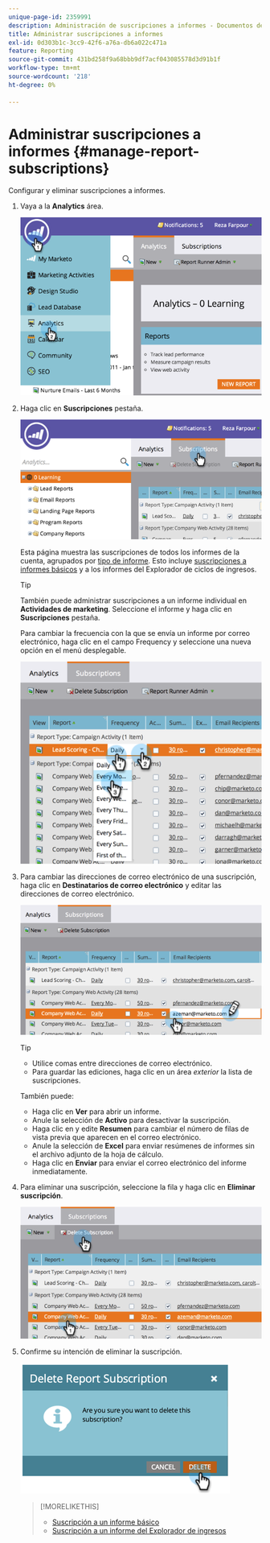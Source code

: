 ```yaml
---
unique-page-id: 2359991
description: Administración de suscripciones a informes - Documentos de Marketo - Documentación del producto
title: Administrar suscripciones a informes
exl-id: 0d303b1c-3cc9-42f6-a76a-db6a022c471a
feature: Reporting
source-git-commit: 431bd258f9a68bbb9df7acf043085578d3d91b1f
workflow-type: tm+mt
source-wordcount: '218'
ht-degree: 0%

---
```


# Administrar suscripciones a informes {#manage-report-subscriptions}

Configurar y eliminar suscripciones a informes.

1. Vaya a la **Analytics** área.

   ![](assets/image2014-9-16-10-3a35-3a25.png)

1. Haga clic en **Suscripciones** pestaña.

   ![](assets/image2014-9-16-10-3a35-3a32.png)

   Esta página muestra las suscripciones de todos los informes de la cuenta, agrupados por [tipo de informe](/help/marketo/product-docs/reporting/basic-reporting/report-types/report-type-overview.md). Esto incluye [suscripciones a informes básicos](/help/marketo/product-docs/reporting/basic-reporting/report-subscriptions/subscribe-to-a-basic-report.md) y a los informes del Explorador de ciclos de ingresos.

   >[!TIP]
   >
   >También puede administrar suscripciones a un informe individual en **Actividades de marketing**. Seleccione el informe y haga clic en **Suscripciones** pestaña.

   Para cambiar la frecuencia con la que se envía un informe por correo electrónico, haga clic en el campo Frequency y seleccione una nueva opción en el menú desplegable.

   ![](assets/image2014-9-16-10-3a36-3a4.png)

1. Para cambiar las direcciones de correo electrónico de una suscripción, haga clic en **Destinatarios de correo electrónico** y editar las direcciones de correo electrónico.

   ![](assets/image2014-9-16-10-3a36-3a11.png)

   >[!TIP]
   >
   >* Utilice comas entre direcciones de correo electrónico.
   >* Para guardar las ediciones, haga clic en un área _exterior_ la lista de suscripciones.

   También puede:

   * Haga clic en **Ver** para abrir un informe.
   * Anule la selección de **Activo** para desactivar la suscripción.
   * Haga clic en y edite **Resumen** para cambiar el número de filas de vista previa que aparecen en el correo electrónico.
   * Anule la selección de **Excel** para enviar resúmenes de informes sin el archivo adjunto de la hoja de cálculo.
   * Haga clic en **Enviar** para enviar el correo electrónico del informe inmediatamente.

1. Para eliminar una suscripción, seleccione la fila y haga clic en **Eliminar suscripción**.

   ![](assets/image2014-9-16-10-3a36-3a38.png)

1. Confirme su intención de eliminar la suscripción.

   ![](assets/image2014-9-16-10-3a36-3a43.png)

   >[!MORELIKETHIS]
   >
   >* [Suscripción a un informe básico](/help/marketo/product-docs/reporting/basic-reporting/report-subscriptions/subscribe-to-a-basic-report.md)
   >* [Suscripción a un informe del Explorador de ingresos](/help/marketo/product-docs/reporting/revenue-cycle-analytics/revenue-explorer/subscribe-to-a-revenue-explorer-report.md)
